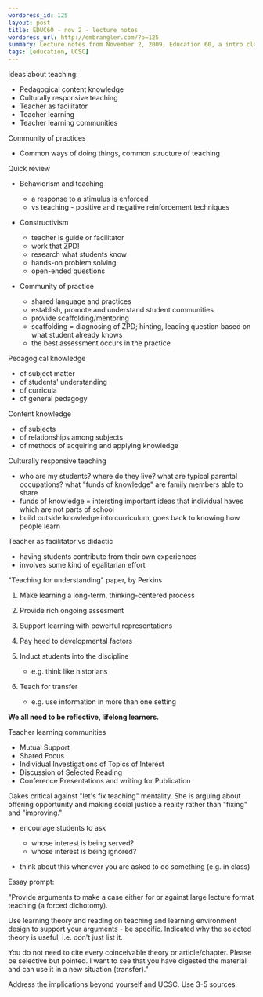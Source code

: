 ```yaml
--- 
wordpress_id: 125
layout: post
title: EDUC60 - nov 2 - lecture notes
wordpress_url: http://embrangler.com/?p=125
summary: Lecture notes from November 2, 2009, Education 60, a intro class at UC Santa Cruz
tags: [education, UCSC]
---
```

Ideas about teaching:

* Pedagogical content knowledge
* Culturally responsive teaching
* Teacher as facilitator
* Teacher learning
* Teacher learning communities

Community of practices

* Common ways of doing things, common structure of teaching

Quick review

* Behaviorism and teaching
	* a response to a stimulus is enforced
	* vs teaching - positive and negative reinforcement techniques

* Constructivism
	* teacher is guide or facilitator
	* work that ZPD!
	* research what students know
	* hands-on problem solving
	* open-ended questions

* Community of practice
	* shared language and practices
	* establish, promote and understand student communities
	* provide scaffolding/mentoring
	* scaffolding = diagnosing of ZPD; hinting, leading question based on what student already knows
	* the best assessment occurs in the practice

Pedagogical knowledge

* of subject matter
* of students' understanding
* of curricula
* of general pedagogy

Content knowledge

* of subjects
* of relationships among subjects
* of methods of acquiring and applying knowledge

Culturally responsive teaching

* who are my students? where do they live? what are typical parental occupations? what "funds of knowledge" are family members able to share
* funds of knowledge = intersting important ideas that individual haves which are not parts of school
* build outside knowledge into curriculum, goes back to knowing how people learn

Teacher as facilitator vs didactic

* having students contribute from their own experiences
* involves some kind of egalitarian effort

"Teaching for understanding" paper, by Perkins
1. Make learning a long-term, thinking-centered process
1. Provide rich ongoing assesment
1. Support learning with powerful representations
1. Pay heed to developmental factors
1. Induct students into the discipline

	* e.g. think like historians
1. Teach for transfer

	* e.g. use information in more than one setting

__We all need to be reflective, lifelong learners.__

Teacher learning communities

* Mutual Support
* Shared Focus
* Individual Investigations of Topics of Interest
* Discussion of Selected Reading
* Conference Presentations and writing for Publication

Oakes critical against "let's fix teaching" mentality. She is arguing about offering opportunity and making social justice a reality rather than "fixing" and "improving."

* encourage students to ask
	* whose interest is being served?
	* whose interest is being ignored?

* think about this whenever you are asked to do something (e.g. in class)

Essay prompt:

"Provide arguments to make a case either for or against large lecture format teaching (a forced dichotomy).

Use learning theory and reading on teaching and learning environment design to support your arguments - be specific. Indicated why the selected theory is useful, i.e. don't just list it.

You do not need to cite every coinceivable theory or article/chapter. Please be selective but pointed. I want to see that you have digested the material and can use it in a new situation (transfer)."

Address the implications beyond yourself and UCSC. Use 3-5 sources.
